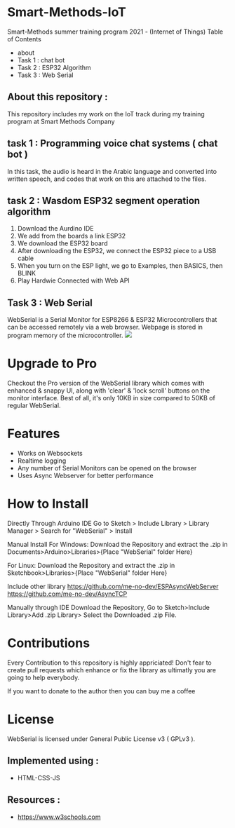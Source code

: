 # Smart-Methods-IoT
Smart-Methods summer training program 2021 - (Internet of Things)
Table of Contents
- about
- Task 1 : chat bot 
- Task 2 : ESP32 Algorithm 
- Task 3 : Web Serial 
## About this repository  :
This repository includes my work on the IoT track during my training program at Smart Methods Company
## task 1 : Programming voice chat systems ( chat bot ) 
In this task, the audio is heard in the Arabic language and converted into written speech, and codes that work on this are attached to the files.
## task 2 : Wasdom ESP32 segment operation algorithm 
1. Download the Aurdino IDE
2. We add from the boards a link ESP32
3. We download the ESP32 board
4. After downloading the ESP32, we connect the ESP32 piece to a USB cable
5. When you turn on the ESP light, we go to Examples, then BASICS, then BLINK
6. Play Hardwie Connected with Web API
## Task 3 : Web Serial 
WebSerial is a Serial Monitor for ESP8266 & ESP32 Microcontrollers that can be accessed remotely via a web browser. Webpage is stored in program memory of the microcontroller.
![](![image](https://user-images.githubusercontent.com/108503091/182034145-d238c456-f9c0-468e-9a04-551167f76b30.png)
)
# Upgrade to Pro
Checkout the Pro version of the WebSerial library which comes with enhanced & snappy UI, along with 'clear' & 'lock scroll' buttons on the monitor interface. Best of all, it's only 10KB in size compared to 50KB of regular WebSerial.
# Features
- Works on Websockets
- Realtime logging
- Any number of Serial Monitors can be opened on the browser
- Uses Async Webserver for better performance
# How to Install
Directly Through Arduino IDE
Go to Sketch > Include Library > Library Manager > Search for "WebSerial" > Install

Manual Install
For Windows: Download the Repository and extract the .zip in Documents>Arduino>Libraries>{Place "WebSerial" folder Here}

For Linux: Download the Repository and extract the .zip in Sketchbook>Libraries>{Place "WebSerial" folder Here}

Include other library https://github.com/me-no-dev/ESPAsyncWebServer https://github.com/me-no-dev/AsyncTCP

Manually through IDE
Download the Repository, Go to Sketch>Include Library>Add .zip Library> Select the Downloaded .zip File.
# Contributions
Every Contribution to this repository is highly appriciated! Don't fear to create pull requests which enhance or fix the library as ultimatly you are going to help everybody.

If you want to donate to the author then you can buy me a coffee
# License
WebSerial is licensed under General Public License v3 ( GPLv3 ).

## Implemented using :
- HTML-CSS-JS
## Resources :
- https://www.w3schools.com

